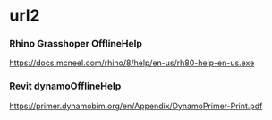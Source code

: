 # url2

### Rhino Grasshoper OfflineHelp

https://docs.mcneel.com/rhino/8/help/en-us/rh80-help-en-us.exe

### Revit dynamoOfflineHelp

https://primer.dynamobim.org/en/Appendix/DynamoPrimer-Print.pdf
